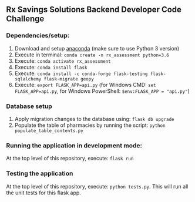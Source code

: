## Rx Savings Solutions Backend Developer Code Challenge

### Dependencies/setup:  
1. Download and setup [anaconda](https://www.anaconda.com/distribution/) (make sure to use Python 3 version)  
2. Execute in terminal: `conda create -n rx_assessment python=3.6`
3. Execute: `conda activate rx_assessment`  
4. Execute: `conda install flask`  
5. Execute: `conda install -c conda-forge flask-testing flask-sqlalchemy flask-migrate geopy`  
6. Execute: `export FLASK_APP=api.py` (for Windows CMD: `set FLASK_APP=api.py`, for Windows PowerShell: `$env:FLASK_APP = "api.py"`)

### Database setup
1. Apply migration changes to the database using: `flask db upgrade`
2. Populate the table of pharmacies by running the script: `python populate_table_contents.py`  

### Running the application in development mode:
At the top level of this repository, execute: `flask run`

### Testing the application
At the top level of this repository, execute: `python tests.py`. This will run all the unit tests for this flask app.